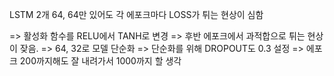 LSTM 2개 64, 64만 있어도 각 에포크마다 LOSS가 튀는 현상이 심함

=> 활성화 함수를 RELU에서 TANH로 변경
=> 후반 에포크에서 과적합으로 튀는 현상이 잦음. => 64, 32로 모델 단순화
=> 단순화를 위해 DROPOUT도 0.3 설정
=> 에포크 200까지해도 잘 내려가서 1000까지 할 생각